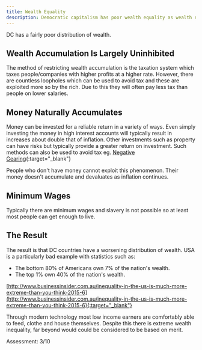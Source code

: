 ```yaml
---
title: Wealth Equality
description: Democratic capitalism has poor wealth equality as wealth naturally accumulates and those without wealth start with significant disadvantages.
---
```


DC has a fairly poor distribution of wealth.

## Wealth Accumulation Is Largely Uninhibited

The method of restricting wealth accumulation is the taxation system which taxes people/companies with higher profits at a higher rate. However, there are countless loopholes which can be used to avoid tax and these are exploited more so by the rich. Due to this they will often pay less tax than people on lower salaries.

## Money Naturally Accumulates

Money can be invested for a reliable return in a variety of ways. Even simply investing the money in high interest accounts will typically result in increases about double that of inflation. Other investments such as property can have risks but typically provide a greater return on investment. Such methods can also be used to avoid tax eg. [Negative Gearing](https://en.wikipedia.org/wiki/Negative_gearing){:target="_blank"}

People who don't have money cannot exploit this phenomenon. Their money doesn't accumulate and devaluates as inflation continues.

## Minimum Wages

Typically there are minimum wages and slavery is not possible so at least most people can get enough to live.

## The Result

The result is that DC countries have a worsening distribution of wealth. USA is a particularly bad example with statistics such as:

* The bottom 80% of Americans own 7% of the nation's wealth.
* The top 1% own 40% of the nation's wealth.

[http://www.businessinsider.com.au/inequality-in-the-us-is-much-more-extreme-than-you-think-2015-6](http://www.businessinsider.com.au/inequality-in-the-us-is-much-more-extreme-than-you-think-2015-6){:target="_blank"}

Through modern technology most low income earners are comfortably able to feed, clothe and house themselves. Despite this there is extreme wealth inequality, far beyond would could be considered to be based on merit.

Assessment: 3/10
